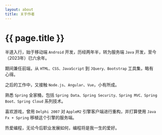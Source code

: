 ```yaml
---
layout: about
title: 关于作者
---
```


# {{ page.title }}
半道入行，始于移动端 `Android` 开发，历经两年半，转为服务端 `Java` 开发，至今（2023年）已六余年。

期间兼任前端，从 `HTML、CSS、JavaScript` 到 `JQuery、Bootstrap` 工具集，略有心得。

之后的工作中，又接触 `Node.js`、`Angular`、`Vue`，小有所成。

熟悉 `Spring` 全家桶，包括 `Spring Data、Spring Security、Spring MVC、Spring Boot、Spring Cloud` 系列技术。

喜欢游戏，曾用 `Delphi 2007` 对 `AppleM2` 引擎客户端进行重构，并打算使用 `Java Fx + Spring` 移植这个引擎的服务端。

热爱编程，无论今后职业发展如何，编程将是我一生的爱好。